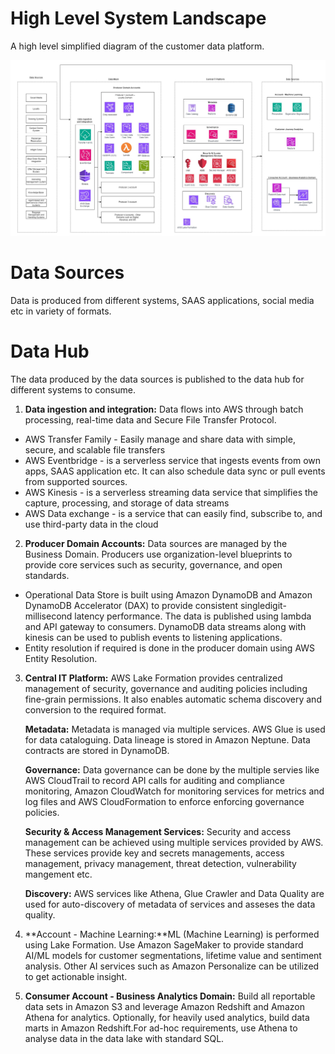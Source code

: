 # High Level System Landscape

A high level simplified diagram of the customer data platform. 

![context](/resources/Logical%20Diagram.jpg)
# Data Sources
Data is produced from different systems, SAAS applications, social media etc in variety of formats.

# Data Hub
The data produced by the data sources is published to the data hub for different systems to consume.

1. **Data ingestion and integration:** Data flows into AWS through batch processing,
real-time data and Secure File Transfer Protocol.
- AWS Transfer Family - Easily manage and share data with simple, secure, and scalable file transfers
- AWS Eventbridge - is a serverless service that ingests events from own apps, SAAS application etc. It can also schedule data sync or pull events from supported sources.
- AWS Kinesis - is a serverless streaming data service that simplifies the capture, processing, and storage of data streams
- AWS Data exchange - is a service that can easily find, subscribe to, and use third-party data in the cloud

2. **Producer Domain Accounts:** Data sources are managed by the Business Domain. Producers use organization-level blueprints to provide core services such as security, governance, and open standards.
- Operational Data Store is built using Amazon DynamoDB and Amazon DynamoDB Accelerator (DAX) to provide consistent singledigit-millisecond latency performance. The data is published using lambda and API gateway to consumers. DynamoDB data streams along with kinesis can be used to publish events to listening applications.
- Entity resolution if required is done in the producer domain using AWS Entity Resolution.

3. **Central IT Platform:** AWS Lake Formation provides centralized management of security, governance and auditing policies including fine-grain permissions. It also enables automatic schema discovery and conversion to the required format.

    **Metadata:** Metadata is managed via multiple services. AWS Glue is used for data cataloguing. Data lineage is stored in Amazon Neptune. Data contracts are stored in DynamoDB.

    **Governance:** Data governance can be done by the multiple servies like AWS CloudTrail to record API calls for auditing and compliance monitoring, Amazon CloudWatch for monitoring services for metrics and log files and AWS  CloudFormation to enforce enforcing governance policies.

    **Security & Access Management Services:** Security and access management can be achieved using multiple services provided by AWS. These services provide key and secrets managements, access management, privacy management, threat detection, vulnerability mangement etc.

    **Discovery:** AWS services like Athena, Glue Crawler and Data Quality are used for auto-discovery of metadata of services and asseses the data quality.

4. **Account - Machine Learning:**ML (Machine Learning) is performed using Lake Formation. Use Amazon SageMaker to provide standard AI/ML models for customer segmentations, lifetime value and sentiment analysis. Other AI services such as Amazon Personalize can be utilized to get actionable insight.

5. **Consumer Account - Business Analytics Domain:** Build all reportable data sets in Amazon S3 and leverage Amazon Redshift and Amazon Athena for analytics. Optionally, for heavily used analytics, build data marts in Amazon Redshift.For ad-hoc requirements, use Athena to analyse data in the data lake with standard SQL.
